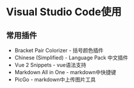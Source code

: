 # Visual Studio Code使用
## 常用插件
- Bracket Pair Colorizer - 括号颜色插件
- Chinese (Simplified) - Language Pack 中文插件
- Vue 2 Snippets  - vue语法支持
- Markdown All in One - markdown中快捷键
- PicGo - markdown中上传图片工具






